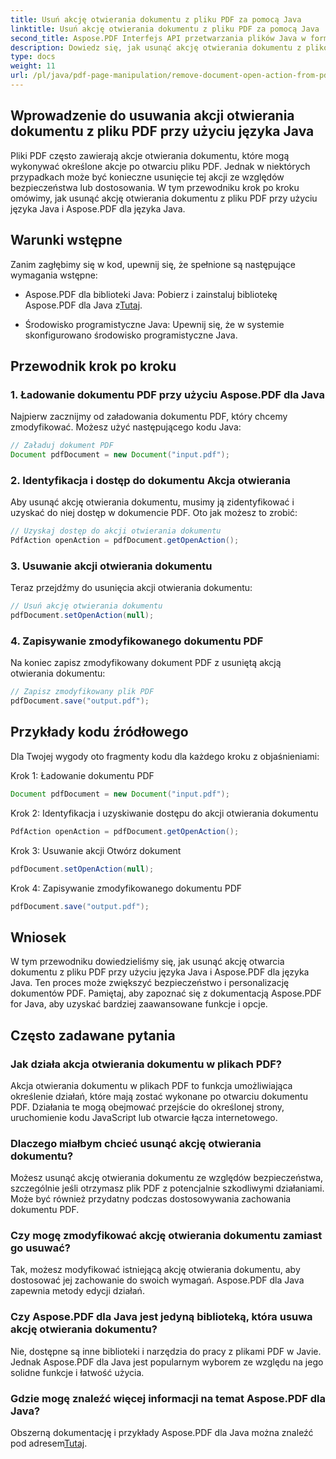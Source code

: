```yaml
---
title: Usuń akcję otwierania dokumentu z pliku PDF za pomocą Java
linktitle: Usuń akcję otwierania dokumentu z pliku PDF za pomocą Java
second_title: Aspose.PDF Interfejs API przetwarzania plików Java w formacie Java
description: Dowiedz się, jak usunąć akcję otwierania dokumentu z plików PDF przy użyciu języka Java i Aspose.PDF dla języka Java. Zwiększ bezpieczeństwo i personalizację.
type: docs
weight: 11
url: /pl/java/pdf-page-manipulation/remove-document-open-action-from-pdf-file-using-java/
---
```


## Wprowadzenie do usuwania akcji otwierania dokumentu z pliku PDF przy użyciu języka Java

Pliki PDF często zawierają akcje otwierania dokumentu, które mogą wykonywać określone akcje po otwarciu pliku PDF. Jednak w niektórych przypadkach może być konieczne usunięcie tej akcji ze względów bezpieczeństwa lub dostosowania. W tym przewodniku krok po kroku omówimy, jak usunąć akcję otwierania dokumentu z pliku PDF przy użyciu języka Java i Aspose.PDF dla języka Java.

## Warunki wstępne

Zanim zagłębimy się w kod, upewnij się, że spełnione są następujące wymagania wstępne:

-  Aspose.PDF dla biblioteki Java: Pobierz i zainstaluj bibliotekę Aspose.PDF dla Java z[Tutaj](https://releases.aspose.com/pdf/java/).

- Środowisko programistyczne Java: Upewnij się, że w systemie skonfigurowano środowisko programistyczne Java.

## Przewodnik krok po kroku

### 1. Ładowanie dokumentu PDF przy użyciu Aspose.PDF dla Java

Najpierw zacznijmy od załadowania dokumentu PDF, który chcemy zmodyfikować. Możesz użyć następującego kodu Java:

```java
// Załaduj dokument PDF
Document pdfDocument = new Document("input.pdf");
```

### 2. Identyfikacja i dostęp do dokumentu Akcja otwierania

Aby usunąć akcję otwierania dokumentu, musimy ją zidentyfikować i uzyskać do niej dostęp w dokumencie PDF. Oto jak możesz to zrobić:

```java
// Uzyskaj dostęp do akcji otwierania dokumentu
PdfAction openAction = pdfDocument.getOpenAction();
```

### 3. Usuwanie akcji otwierania dokumentu

Teraz przejdźmy do usunięcia akcji otwierania dokumentu:

```java
// Usuń akcję otwierania dokumentu
pdfDocument.setOpenAction(null);
```

### 4. Zapisywanie zmodyfikowanego dokumentu PDF

Na koniec zapisz zmodyfikowany dokument PDF z usuniętą akcją otwierania dokumentu:

```java
// Zapisz zmodyfikowany plik PDF
pdfDocument.save("output.pdf");
```

## Przykłady kodu źródłowego

Dla Twojej wygody oto fragmenty kodu dla każdego kroku z objaśnieniami:

Krok 1: Ładowanie dokumentu PDF
```java
Document pdfDocument = new Document("input.pdf");
```

Krok 2: Identyfikacja i uzyskiwanie dostępu do akcji otwierania dokumentu
```java
PdfAction openAction = pdfDocument.getOpenAction();
```

Krok 3: Usuwanie akcji Otwórz dokument
```java
pdfDocument.setOpenAction(null);
```

Krok 4: Zapisywanie zmodyfikowanego dokumentu PDF
```java
pdfDocument.save("output.pdf");
```

## Wniosek

W tym przewodniku dowiedzieliśmy się, jak usunąć akcję otwarcia dokumentu z pliku PDF przy użyciu języka Java i Aspose.PDF dla języka Java. Ten proces może zwiększyć bezpieczeństwo i personalizację dokumentów PDF. Pamiętaj, aby zapoznać się z dokumentacją Aspose.PDF for Java, aby uzyskać bardziej zaawansowane funkcje i opcje.

## Często zadawane pytania

### Jak działa akcja otwierania dokumentu w plikach PDF?

Akcja otwierania dokumentu w plikach PDF to funkcja umożliwiająca określenie działań, które mają zostać wykonane po otwarciu dokumentu PDF. Działania te mogą obejmować przejście do określonej strony, uruchomienie kodu JavaScript lub otwarcie łącza internetowego.

### Dlaczego miałbym chcieć usunąć akcję otwierania dokumentu?

Możesz usunąć akcję otwierania dokumentu ze względów bezpieczeństwa, szczególnie jeśli otrzymasz plik PDF z potencjalnie szkodliwymi działaniami. Może być również przydatny podczas dostosowywania zachowania dokumentu PDF.

### Czy mogę zmodyfikować akcję otwierania dokumentu zamiast go usuwać?

Tak, możesz modyfikować istniejącą akcję otwierania dokumentu, aby dostosować jej zachowanie do swoich wymagań. Aspose.PDF dla Java zapewnia metody edycji działań.

### Czy Aspose.PDF dla Java jest jedyną biblioteką, która usuwa akcję otwierania dokumentu?

Nie, dostępne są inne biblioteki i narzędzia do pracy z plikami PDF w Javie. Jednak Aspose.PDF dla Java jest popularnym wyborem ze względu na jego solidne funkcje i łatwość użycia.

### Gdzie mogę znaleźć więcej informacji na temat Aspose.PDF dla Java?

 Obszerną dokumentację i przykłady Aspose.PDF dla Java można znaleźć pod adresem[Tutaj](https://reference.aspose.com/pdf/java/).